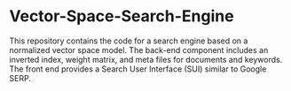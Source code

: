 # Vector-Space-Search-Engine
This repository contains the code for a search engine based on a normalized vector space model. The back-end component includes an inverted index, weight matrix, and meta files for documents and keywords. The front end provides a Search User Interface (SUI) similar to Google SERP.
